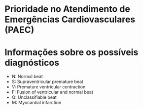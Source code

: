 # Prioridade no Atendimento de Emergências Cardiovasculares (PAEC)

# Informações sobre os possíveis diagnósticos

- N: Normal beat
- S: Supraventricular premature beat
- V: Premature ventricular contraction
- F: Fusion of ventricular and normal beat
- Q: Unclassifiable beat
- M: Myocardial infarction